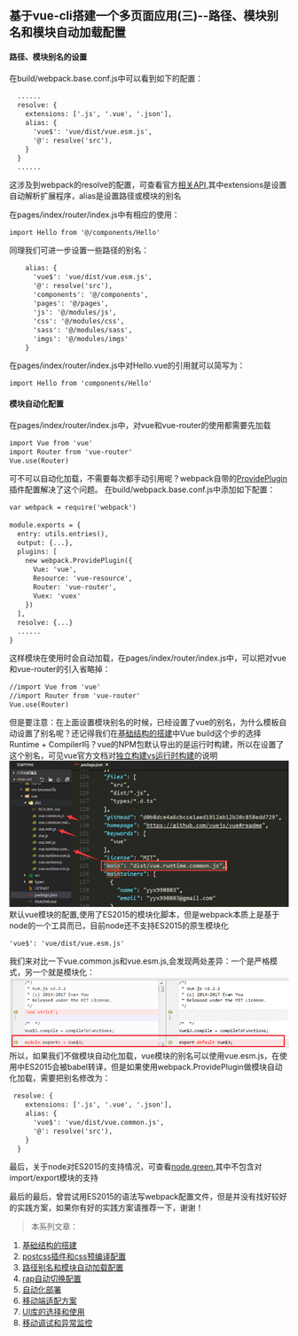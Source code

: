 ## 基于vue-cli搭建一个多页面应用(三)--路径、模块别名和模块自动加载配置

#### 路径、模块别名的设置
在build/webpack.base.conf.js中可以看到如下的配置：
```
  ......
  resolve: {
    extensions: ['.js', '.vue', '.json'],
    alias: {
      'vue$': 'vue/dist/vue.esm.js',
      '@': resolve('src'),
    }
  }
  ......
```
这涉及到webpack的resolve的配置，可查看官方[相关API](https://webpack.js.org/configuration/resolve),其中extensions是设置自动解析扩展程序，alias是设置路径或模块的别名

在pages/index/router/index.js中有相应的使用：
```
import Hello from '@/components/Hello'
```

同理我们可进一步设置一些路径的别名：
```
    alias: {
      'vue$': 'vue/dist/vue.esm.js',
      '@': resolve('src'),
      'components': '@/components',
      'pages': '@/pages',
      'js': '@/modules/js',
      'css': '@/modules/css',
      'sass': '@/modules/sass',
      'imgs': '@/modules/imgs'
    }
```

在pages/index/router/index.js中对Hello.vue的引用就可以简写为：
```
import Hello from 'components/Hello'
```

#### 模块自动化配置
在pages/index/router/index.js中，对vue和vue-router的使用都需要先加载
```
import Vue from 'vue'
import Router from 'vue-router'
Vue.use(Router)
```
可不可以自动化加载，不需要每次都手动引用呢？webpack自带的[ProvidePlugin](https://webpack.js.org/plugins/provide-plugin/)插件配置解决了这个问题。
在build/webpack.base.conf.js中添加如下配置：
```
var webpack = require('webpack')

module.exports = {
  entry: utils.entries(),
  output: {...},
  plugins: [
    new webpack.ProvidePlugin({
      Vue: 'vue',
      Resource: 'vue-resource',
      Router: 'vue-router',
      Vuex: 'vuex'
    })
  ],
  resolve: {...}
  ......
}
```
这样模块在使用时会自动加载，在pages/index/router/index.js中，可以把对vue和vue-router的引入省略掉：
```
//import Vue from 'vue'
//import Router from 'vue-router'
Vue.use(Router)
```
但是要注意：在上面设置模块别名的时候，已经设置了vue的别名，为什么模板自动设置了别名呢？还记得我们在<a href="基于vue-cli搭建一个多页面应用(一).md" target="_blank">基础结构的搭建</a>中Vue build这个步的选择Runtime + Compiler吗？vue的NPM包默认导出的是运行时构建，所以在设置了这个别名，可见vue官方文档对[独立构建vs运行时构建](https://cn.vuejs.org/v2/guide/installation.html#独立构建-vs-运行时构建)的说明
![](07.png)
默认vue模块的配置,使用了ES2015的模块化脚本，但是webpack本质上是基于node的一个工具而已，目前node还不支持ES2015的原生模块化
```
'vue$': 'vue/dist/vue.esm.js'
```
我们来对比一下vue.common.js和vue.esm.js,会发现两处差异：一个是严格模式，另一个就是模块化：
![](08.png)  
所以，如果我们不做模块自动化加载，vue模块的别名可以使用vue.esm.js，在使用中ES2015会被babel转译，但是如果使用webpack.ProvidePlugin做模块自动化加载，需要把别名修改为：
```
 resolve: {
    extensions: ['.js', '.vue', '.json'],
    alias: {
      'vue$': 'vue/dist/vue.common.js',
      '@': resolve('src'),
    }
  }
```

最后，关于node对ES2015的支持情况，可查看[node.green](http://node.green/#ES2015),其中不包含对import/export模块的支持

最后的最后，曾尝试用ES2015的语法写webpack配置文件，但是并没有找好较好的实践方案，如果你有好的实践方案请推荐一下，谢谢！

> 本系列文章：

1. <a href="https://github.com/tonyfree/blog/issues/1" target="_blank">基础结构的搭建</a>
2. <a href="https://github.com/tonyfree/blog/issues/2" target="_blank">postcss插件和css预编译配置</a>
3. <a href="https://github.com/tonyfree/blog/issues/3" target="_blank">路径别名和模块自动加载配置</a>
4. <a href="https://github.com/tonyfree/blog/issues/4" target="_blank">rap自动切换配置</a>
5. <a href="https://github.com/tonyfree/blog/issues/5" target="_blank">自动化部署</a>
6. <a href="https://github.com/tonyfree/blog/issues/6" target="_blank">移动端适配方案</a>
7. <a href="https://github.com/tonyfree/blog/issues/7" target="_blank">UI库的选择和使用</a>
8. <a href="https://github.com/tonyfree/blog/issues/8" target="_blank">移动调试和异常监控</a>
